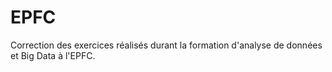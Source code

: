 # EPFC
Correction des exercices réalisés durant la formation d'analyse de données et Big Data à l'EPFC.
